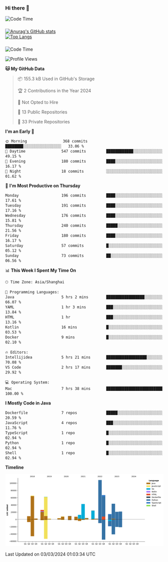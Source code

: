 ### Hi there 👋 

![Code Time](https://img.shields.io/endpoint?style=flat&url=https://codetime-api.datreks.com/badge/1061?logoColor=white%26project=%26recentMS=0%26showProject=false)

<!--
**Muyiafan/Muyiafan** is a ✨ _special_ ✨ repository because its `README.md` (this file) appears on your GitHub profile.

Here are some ideas to get you started:

- 🔭 I’m currently working on ...
- 🌱 I’m currently learning ...
- 👯 I’m looking to collaborate on ...
- 🤔 I’m looking for help with ...
- 💬 Ask me about ...
- 📫 How to reach me: ...
- 😄 Pronouns: ...
- ⚡ Fun fact: ...
-->

### 

[![Anurag's GitHub stats](https://github-readme-stats.vercel.app/api?username=Muyiafan)](https://github.com/anuraghazra/github-readme-stats)
<br>
[![Top Langs](https://github-readme-stats.vercel.app/api/top-langs/?username=Muyiafan)](https://github.com/anuraghazra/github-readme-stats)

### 

<!--START_SECTION:waka-->
![Code Time](http://img.shields.io/badge/Code%20Time-6%2C212%20hrs%2050%20mins-blue)

![Profile Views](http://img.shields.io/badge/Profile%20Views-0-blue)

**🐱 My GitHub Data** 

> 📦 155.3 kB Used in GitHub's Storage 
 > 
> 🏆 2 Contributions in the Year 2024
 > 
> 🚫 Not Opted to Hire
 > 
> 📜 13 Public Repositories 
 > 
> 🔑 33 Private Repositories 
 > 
**I'm an Early 🐤** 

```text
🌞 Morning                368 commits         ████████░░░░░░░░░░░░░░░░░   33.06 % 
🌆 Daytime                547 commits         ████████████░░░░░░░░░░░░░   49.15 % 
🌃 Evening                180 commits         ████░░░░░░░░░░░░░░░░░░░░░   16.17 % 
🌙 Night                  18 commits          ░░░░░░░░░░░░░░░░░░░░░░░░░   01.62 % 
```
📅 **I'm Most Productive on Thursday** 

```text
Monday                   196 commits         ████░░░░░░░░░░░░░░░░░░░░░   17.61 % 
Tuesday                  191 commits         ████░░░░░░░░░░░░░░░░░░░░░   17.16 % 
Wednesday                176 commits         ████░░░░░░░░░░░░░░░░░░░░░   15.81 % 
Thursday                 240 commits         █████░░░░░░░░░░░░░░░░░░░░   21.56 % 
Friday                   180 commits         ████░░░░░░░░░░░░░░░░░░░░░   16.17 % 
Saturday                 57 commits          █░░░░░░░░░░░░░░░░░░░░░░░░   05.12 % 
Sunday                   73 commits          ██░░░░░░░░░░░░░░░░░░░░░░░   06.56 % 
```


📊 **This Week I Spent My Time On** 

```text
🕑︎ Time Zone: Asia/Shanghai

💬 Programming Languages: 
Java                     5 hrs 2 mins        █████████████████░░░░░░░░   66.07 % 
YAML                     1 hr 3 mins         ███░░░░░░░░░░░░░░░░░░░░░░   13.84 % 
HTML                     1 hr                ███░░░░░░░░░░░░░░░░░░░░░░   13.16 % 
Kotlin                   16 mins             █░░░░░░░░░░░░░░░░░░░░░░░░   03.53 % 
Docker                   9 mins              █░░░░░░░░░░░░░░░░░░░░░░░░   02.10 % 

🔥 Editors: 
Intellijidea             5 hrs 21 mins       ██████████████████░░░░░░░   70.08 % 
VS Code                  2 hrs 17 mins       ███████░░░░░░░░░░░░░░░░░░   29.92 % 

💻 Operating System: 
Mac                      7 hrs 38 mins       █████████████████████████   100.00 % 
```

**I Mostly Code in Java** 

```text
Dockerfile               7 repos             █████░░░░░░░░░░░░░░░░░░░░   20.59 % 
JavaScript               4 repos             ███░░░░░░░░░░░░░░░░░░░░░░   11.76 % 
TypeScript               1 repo              █░░░░░░░░░░░░░░░░░░░░░░░░   02.94 % 
Python                   1 repo              █░░░░░░░░░░░░░░░░░░░░░░░░   02.94 % 
Shell                    1 repo              █░░░░░░░░░░░░░░░░░░░░░░░░   02.94 % 
```



**Timeline**

![Lines of Code chart](https://raw.githubusercontent.com/Muyiafan/Muyiafan/main/assets/bar_graph.png)


 Last Updated on 03/03/2024 01:03:34 UTC
<!--END_SECTION:waka-->

